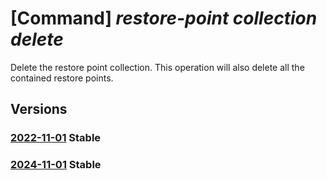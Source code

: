 # [Command] _restore-point collection delete_

Delete the restore point collection. This operation will also delete all the contained restore points.

## Versions

### [2022-11-01](/Resources/mgmt-plane/L3N1YnNjcmlwdGlvbnMve30vcmVzb3VyY2Vncm91cHMve30vcHJvdmlkZXJzL21pY3Jvc29mdC5jb21wdXRlL3Jlc3RvcmVwb2ludGNvbGxlY3Rpb25zL3t9/2022-11-01.xml) **Stable**

<!-- mgmt-plane /subscriptions/{}/resourcegroups/{}/providers/microsoft.compute/restorepointcollections/{} 2022-11-01 -->

### [2024-11-01](/Resources/mgmt-plane/L3N1YnNjcmlwdGlvbnMve30vcmVzb3VyY2Vncm91cHMve30vcHJvdmlkZXJzL21pY3Jvc29mdC5jb21wdXRlL3Jlc3RvcmVwb2ludGNvbGxlY3Rpb25zL3t9/2024-11-01.xml) **Stable**

<!-- mgmt-plane /subscriptions/{}/resourcegroups/{}/providers/microsoft.compute/restorepointcollections/{} 2024-11-01 -->
